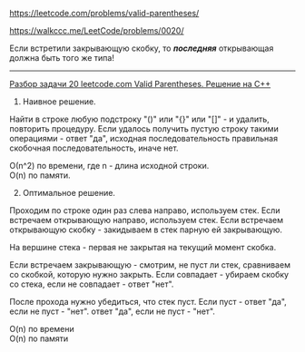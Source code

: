 https://leetcode.com/problems/valid-parentheses/

https://walkccc.me/LeetCode/problems/0020/

Если встретили закрывающую скобку, то _**последняя**_ открывающая должна быть того же типа!
_________

[Разбор задачи 20 leetcode.com Valid Parentheses. Решение на C++](https://www.youtube.com/watch?v=lXUmw5lzkTk&ab_channel=3.5%D0%B7%D0%B0%D0%B4%D0%B0%D1%87%D0%B8%D0%B2%D0%BD%D0%B5%D0%B4%D0%B5%D0%BB%D1%8E)

1. Наивное решение.

Найти в строке любую подстроку "()" или "{}" или "[]" - и удалить, повторить процедуру. 
Если удалось получить пустую строку такими операциями - ответ "да", исходная последовательность правильная скобочная последовательность, иначе нет.

О(n^2) по времени, где n - длина исходной строки.  
O(n) по памяти.

2. Оптимальное решение.

Проходим по строке один раз слева направо, используем стек. 
Если встречаем открывающую направо, используем стек. 
Если встречаем открывающую скобку - закидываем в стек парную ей закрывающую.

На вершине стека - первая не закрытая на текущий момент скобка.

Если встречаем закрывающую - смотрим, не пуст ли стек, сравниваем со скобкой, которую нужно закрыть.
Если совпадает - убираем скобку со стека, если не совпадает - ответ "нет".

После прохода нужно убедиться, что стек пуст. Если пуст - ответ "да", если не пуст - "нет".
ответ "да", если не пуст - "нет".

O(n) по времени  
O(n) по памяти

